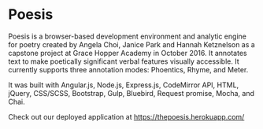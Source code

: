 # Poesis

Poesis is a browser-based development environment and analytic engine for poetry created by Angela Choi, Janice Park and Hannah Ketznelson as a capstone project at Grace Hopper Academy in October 2016. It annotates text to make poetically significant verbal features visually accessible. 
It currently supports three annotation modes: Phoentics, Rhyme, and Meter.

It was built with Angular.js, Node.js, Express.js, CodeMirror API, HTML, jQuery, CSS/SCSS, Bootstrap, Gulp, Bluebird, Request promise, Mocha, and Chai.

Check out our deployed application at https://thepoesis.herokuapp.com/
